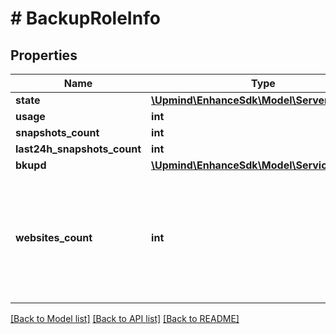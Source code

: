 # # BackupRoleInfo

## Properties

Name | Type | Description | Notes
------------ | ------------- | ------------- | -------------
**state** | [**\Upmind\EnhanceSdk\Model\ServerRoleState**](ServerRoleState.md) |  |
**usage** | **int** |  |
**snapshots_count** | **int** |  |
**last24h_snapshots_count** | **int** |  |
**bkupd** | [**\Upmind\EnhanceSdk\Model\ServiceInfo**](ServiceInfo.md) |  |
**websites_count** | **int** | The number of websites whose backups are assigned to be on this backup role. |

[[Back to Model list]](../../README.md#models) [[Back to API list]](../../README.md#endpoints) [[Back to README]](../../README.md)
